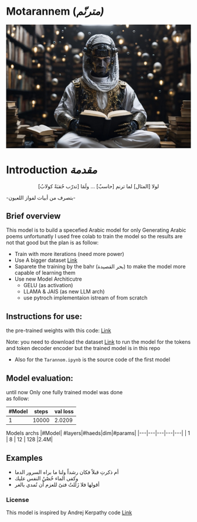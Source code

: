 # Motarannem (*مترنّم)*
![LINK](images/AIPoem.jpg)
# Introduction *مقدمة*
<div style="text-align: center">لولا [المثال] لما </bold>ترنم<bold> [حاسبٌ] ...
ولَمَا [تدرّب حُقبَةً كولابُ]</div>

-بتصرف من أبيات لفواز اللعبون-

## Brief overview
This model is to build a specefied Arabic model for only Generating Arabic poems 
unfortunatly I used free colab to train the model so the results are not that good but the plan is as follow:
- Train with more iterations (need more power)
- Use A bigger dataset [Link](https://huggingface.co/datasets/arbml/ashaar)
- Saparete the training by the bahr (بحر القصيدة) to make the model more capable of learning them
- Use new Model Architicutre
    * GELU (as activation)
    * LLAMA & JAIS (as new LLM arch)
    * use pytroch implementaion istream of from scratch
## Instructions for use:
 the pre-trained weights with this code: [Link](https://colab.research.google.com/drive/173uEf9WY1fCrX8crlgbxzQvtT93djmBz?usp=sharing)

Note: you need to download the dataset [Link](https://drive.google.com/file/d/1rIAZs5xuPAwrXvGw1tF1m1TK3kmwlu3G/view?usp=drive_link) to run the model for the tokens and token decoder encoder but the trained model is in this repo

- Also for the `Tarannom.ipynb` is the source code of the first model 

## Model evaluation:
until now Only one fully trained model was done  
as follow:

| #Model|steps|val loss|
|---|---|---|
| 1 | 10000 | 2.0209 |

Models archs
|#Model| #layers|#haeds|dim|#params|
|---|---|---|---|---|
| 1 | 8 | 12 | 128 |2.4M|

## Examples
* أم ذكرتِ قبلاً فكان رشداً ولنا ما براه السرور الدما
* وكفى الماء حُصْنُ النفس عليك
* أقولها فلا زَلَلتُ فتىً للعزم  أَن تُمدي بالغر

### License
This model is inspired by Andrej Kerpathy code [Link](https://github.com/karpathy/nanoGPT)
